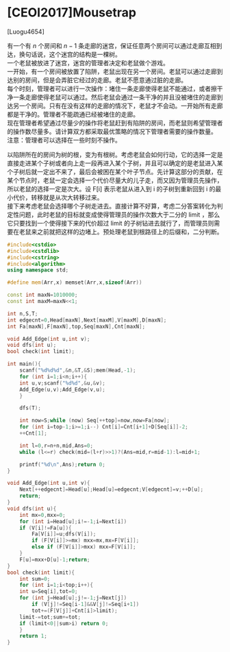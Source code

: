 # [CEOI2017]Mousetrap
[Luogu4654]

有一个有 $n$ 个房间和 $n-1$ 条走廊的迷宫，保证任意两个房间可以通过走廊互相到达，换句话说，这个迷宫的结构是一棵树。  
一个老鼠被放进了迷宫，迷宫的管理者决定和老鼠做个游戏。  
一开始，有一个房间被放置了陷阱，老鼠出现在另一个房间。老鼠可以通过走廊到达别的房间，但是会弄脏它经过的走廊。老鼠不愿意通过脏的走廊。  
每个时刻，管理者可以进行一次操作：堵住一条走廊使得老鼠不能通过，或者擦干净一条走廊使得老鼠可以通过。然后老鼠会通过一条干净的并且没被堵住的走廊到达另一个房间。只有在没有这样的走廊的情况下，老鼠才不会动。一开始所有走廊都是干净的。管理者不能疏通已经被堵住的走廊。  
现在管理者希望通过尽量少的操作将老鼠赶到有陷阱的房间，而老鼠则希望管理者的操作数尽量多。请计算双方都采取最优策略的情况下管理者需要的操作数量。  
注意：管理者可以选择在一些时刻不操作。

以陷阱所在的房间为树的根，变为有根树。考虑老鼠会如何行动，它的选择一定是直接走进某个子树或者向上走一段再进入某个子树，并且可以确定的是老鼠进入某个子树后就一定出不来了，最后会被困在某个叶子节点。先计算这部分的贡献，在某个节点时，老鼠一定会选择一个代价尽量大的儿子走，而又因为管理员先操作，所以老鼠的选择一定是次大。设 F[i] 表示老鼠从进入到 i 的子树到重新回到 i 的最小代价，转移就是从次大转移过来。  
接下来考虑老鼠会选择哪个子树走进去。直接计算不好算，考虑二分答案转化为判定性问题，此时老鼠的目标就变成使得管理员的操作次数大于二分的 limit ，那么它只要找到一个使得接下来的代价超过 limit 的子树钻进去就行了，而管理员则需要在老鼠来之前就把这样的边堵上。预处理老鼠到根路径上的后缀和，二分判断。

```cpp
#include<cstdio>
#include<cstdlib>
#include<cstring>
#include<algorithm>
using namespace std;

#define mem(Arr,x) memset(Arr,x,sizeof(Arr))

const int maxN=1010000;
const int maxM=maxN<<1;

int n,S,T;
int edgecnt=0,Head[maxN],Next[maxM],V[maxM],D[maxN];
int Fa[maxN],F[maxN],top,Seq[maxN],Cnt[maxN];

void Add_Edge(int u,int v);
void dfs(int u);
bool check(int limit);

int main(){
    scanf("%d%d%d",&n,&T,&S);mem(Head,-1);
    for (int i=1;i<n;i++){
	int u,v;scanf("%d%d",&u,&v);
	Add_Edge(u,v);Add_Edge(v,u);
    }

    dfs(T);

    int now=S;while (now) Seq[++top]=now,now=Fa[now];
    for (int i=top-1;i>=1;i--) Cnt[i]=Cnt[i+1]+D[Seq[i]]-2;
    ++Cnt[1];

    int l=0,r=n+n,mid,Ans=0;
    while (l<=r) check(mid=(l+r)>>1)?(Ans=mid,r=mid-1):l=mid+1;

    printf("%d\n",Ans);return 0;
}

void Add_Edge(int u,int v){
    Next[++edgecnt]=Head[u];Head[u]=edgecnt;V[edgecnt]=v;++D[u];
    return;
}
void dfs(int u){
    int mx=0,mxx=0;
    for (int i=Head[u];i!=-1;i=Next[i])
	if (V[i]!=Fa[u]){
	    Fa[V[i]]=u;dfs(V[i]);
	    if (F[V[i]]>=mx) mxx=mx,mx=F[V[i]];
	    else if (F[V[i]]>mxx) mxx=F[V[i]];
	}
    F[u]=mxx+D[u]-1;return;
}
bool check(int limit){
    int sum=0;
    for (int i=1;i<top;i++){
	int u=Seq[i],tot=0;
	for (int j=Head[u];j!=-1;j=Next[j])
	    if (V[j]!=Seq[i-1]&&V[j]!=Seq[i+1])
		tot+=(F[V[j]]+Cnt[i]>limit);
	limit-=tot;sum+=tot;
	if (limit<0||sum>i) return 0;
    }
    return 1;
}
```